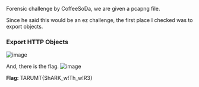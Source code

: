 Forensic challenge by CoffeeSoDa, we are given a pcapng file.

Since he said this would be an ez challenge, the first place I checked was to export objects.

### **Export HTTP Objects**

![image](https://github.com/user-attachments/assets/0480dc93-daf5-44d8-86f9-f07428aa9fdb)


And, there is the flag.
![image](https://github.com/user-attachments/assets/03906354-377d-4565-82fd-b2a1db9b5d77)

**Flag:** TARUMT{ShARK_w!Th_w!R3}
